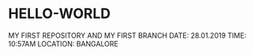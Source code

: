 # HELLO-WORLD
MY FIRST REPOSITORY
AND MY FIRST BRANCH
DATE: 28.01.2019
TIME: 10:57AM
LOCATION: BANGALORE
